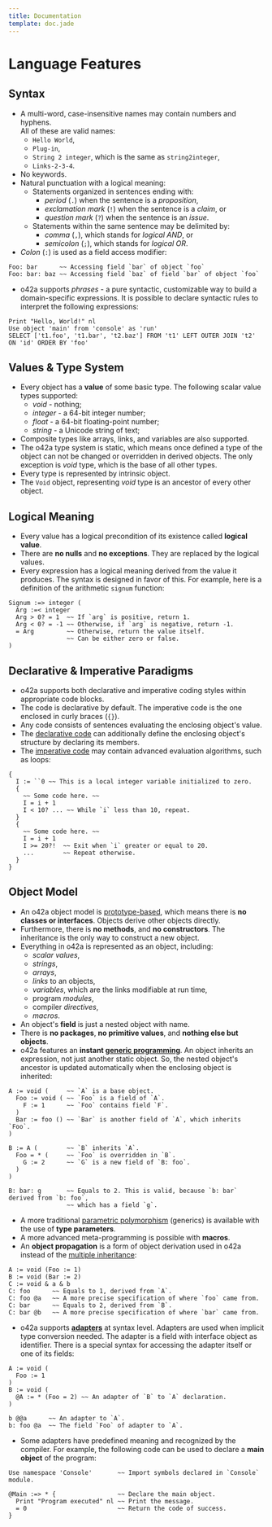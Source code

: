 ```yaml
---
title: Documentation
template: doc.jade
---
```


Language Features
=================

Syntax
------

* A multi-word, case-insensitive names may contain numbers and hyphens.  
  All of these are valid names:
    * `Hello World`,
    * `Plug-in`,
    * `String 2 integer`, which is the same as `string2integer`,
    * `Links-2-3-4`.
* No keywords.
* Natural punctuation with a logical meaning:
    * Statements organized in sentences ending with:
        * _period_ (`.`) when the sentence is a _proposition_,
        * _exclamation mark_ (`!`) when the sentence is a _claim_, or
        * _question mark_ (`?`) when the sentence is an _issue_.
    * Statements within the same sentence may be delimited by:
        * _comma_ (`,`), which stands for _logical AND_, or
        * _semicolon_ (`;`), which stands for _logical OR_.
* _Colon_ (`:`) is used as a field access modifier:
```o42a
Foo: bar      ~~ Accessing field `bar` of object `foo`
Foo: bar: baz ~~ Accessing field `baz` of field `bar` of object `foo`
```
* o42a supports _phrases_ - a pure syntactic, customizable way to build a
  domain-specific expressions. It is possible to declare syntactic rules
  to interpret the following expressions:
```o42a
Print "Hello, World!" nl
Use object 'main' from 'console' as 'run'
SELECT ['t1.foo', 't1.bar', 't2.baz'] FROM 't1' LEFT OUTER JOIN 't2' ON 'id' ORDER BY 'foo'
```

Values & Type System
--------------------

* Every object has a **value** of some basic type. The following scalar value types supported:
    * _void_ - nothing;
    * _integer_ - a 64-bit integer number;
    * _float_ - a 64-bit floating-point number;
    * _string_ - a Unicode string of text;
* Composite types like arrays, links, and variables are also supported.
* The o42a type system is static, which means once defined a type of the object
  can not be changed or overridden in derived objects. The only exception is
  _void_ type, which is the base of all other types.
* Every type is represented by intrinsic object.
* The `Void` object, representing _void_ type is an ancestor of every other object.


Logical Meaning
---------------

* Every value has a logical precondition of its existence called
  **logical value**.
* There are **no nulls** and **no exceptions**.
  They are replaced by the logical values.
* Every expression has a logical meaning derived from the value it produces.
  The syntax is designed in favor of this. For example, here is a definition of
  the arithmetic `signum` function:
```o42a
Signum :=> integer (
  Arg :=< integer
  Arg > 0? = 1  ~~ If `arg` is positive, return 1.
  Arg < 0? = -1 ~~ Otherwise, if `arg` is negative, return -1.
  = Arg         ~~ Otherwise, return the value itself.
                ~~ Can be either zero or false.
)
```


Declarative & Imperative Paradigms
----------------------------------

* o42a supports both declarative and imperative coding styles within 
  appropriate code blocks.
* The code is declarative by default. The imperative code is the one enclosed
  in curly braces (`{}`).
* Any code consists of sentences evaluating the enclosing object's value.
* The [declarative code][] can additionally define the enclosing object's
  structure by declaring its members.
* The [imperative code][] may contain advanced evaluation algorithms,
  such as loops:
```o42a
{
  I := ``0 ~~ This is a local integer variable initialized to zero. 
  {
    ~~ Some code here. ~~
    I = i + 1
    I < 10? ... ~~ While `i` less than 10, repeat.
  }
  {
    ~~ Some code here. ~~
    I = i + 1
    I >= 20?!  ~~ Exit when `i` greater or equal to 20.
    ...        ~~ Repeat otherwise.
  }
}
```

Object Model
------------

* An o42a object model is [prototype-based][], which means there is
  **no classes or interfaces**. Objects derive other objects directly.
* Furthermore, there is **no methods**, and **no constructors**. The inheritance
  is the only way to construct a new object.
* Everything in o42a is represented as an object, including:
    * _scalar values_,
    * _strings_,
    * _arrays_,
    * _links_ to an objects,
    * _variables_, which are the links modifiable at run time,
    * program _modules_,
    * compiler _directives_,
    * _macros_.
* An object's **field** is just a nested object with name.
* There is **no packages**, **no primitive values**, and **nothing else but 
  objects**.
* o42a features an **instant [generic programming][]**. An object inherits an
  expression, not just another static object. So, the nested object's ancestor
  is updated automatically when the enclosing object is inherited:
```o42a
A := void (     ~~ `A` is a base object.
  Foo := void ( ~~ `Foo` is a field of `A`.
    F := 1      ~~ `Foo` contains field `F`.
  )
  Bar := foo () ~~ `Bar` is another field of `A`, which inherits `Foo`.
)

B := A (        ~~ `B` inherits `A`.
  Foo = * (     ~~ `Foo` is overridden in `B`.
    G := 2      ~~ `G` is a new field of `B: foo`.
  )
)

B: bar: g       ~~ Equals to 2. This is valid, because `b: bar` derived from `b: foo`,
                ~~ which has a field `g`.  
```
* A more traditional [parametric polymorphism][generics] (generics)
  is available with the use of **type parameters**.
* A more advanced meta-programming is possible with **macros**.
* An **object propagation** is a form of object derivation used in o42a instead
  of the [multiple inheritance][]:
```o42a
A := void (Foo := 1)
B := void (Bar := 2)
C := void & a & b
C: foo      ~~ Equals to 1, derived from `A`.
C: foo @a   ~~ A more precise specification of where `foo` came from. 
C: bar      ~~ Equals to 2, derived from `B`.
C: bar @b   ~~ A more precise specification of where `bar` came from. 
```
* o42a supports **[adapters][]** at syntax level. Adapters are used when
  implicit type conversion needed. The adapter is a field with interface object
  as identifier. There is a special syntax for accessing the adapter itself
  or one of its fields:
```o42a
A := void (
  Foo := 1
)
B := void (
  @A := * (Foo = 2) ~~ An adapter of `B` to `A` declaration.
)

b @@a      ~~ An adapter to `A`.
b: foo @a  ~~ The field `Foo` of adapter to `A`.
```
* Some adapters have predefined meaning and recognized by the compiler.
  For example, the following code can be used to declare a **main object**
  of the program:
```o42a
Use namespace 'Console'       ~~ Import symbols declared in `Console` module.

@Main :=> * {                 ~~ Declare the main object.
  Print "Program executed" nl ~~ Print the message.
  = 0                         ~~ Return the code of success.
}
```

[declarative code]:     http://wikipedia.org/wiki/Declarative_programming
[imperative code]:      http://wikipedia.org/wiki/Imperative_programming
[prototype-based]:      http://wikipedia.org/wiki/Prototype-based_programming
[generic programming]:  http://wikipedia.org/wiki/Generic_programming
[generics]:             http://wikipedia.org/wiki/Parametric_polymorphism
[multiple inheritance]: http://wikipedia.org/wiki/Multiple_inheritance
[adapters]:             http://wikipedia.org/wiki/Adapter_pattern
